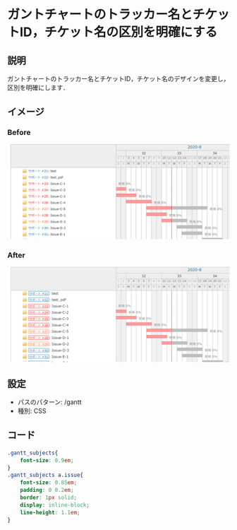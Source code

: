 # ガントチャートのトラッカー名とチケットID，チケット名の区別を明確にする
## 説明
ガントチャートのトラッカー名とチケットID，チケット名のデザインを変更し，区別を明確にします．  

## イメージ
### Before
![before](before.png)

### After
![after](after.png)


## 設定
- パスのパターン: /gantt
- 種別: CSS

## コード
```CSS
.gantt_subjects{
    font-size: 0.9em;
}
.gantt_subjects a.issue{
    font-size: 0.85em;
    padding: 0 0.2em;
    border: 1px solid;
    display: inline-block;
    line-height: 1.1em;
}
```

